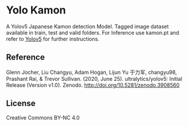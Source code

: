 # Yolo Kamon

A Yolov5 Japanese Kamon detection Model.
Tagged image dataset available in train, test and valid folders.
For Inference use kamon.pt and refer to [Yolov5](https://github.com/ultralytics/yolov5)
for further instructions.


Reference
---

Glenn Jocher, Liu Changyu, Adam Hogan, Lijun Yu 于力军, changyu98, Prashant Rai, & Trevor Sullivan. (2020, June 25). ultralytics/yolov5: Initial Release (Version v1.0). Zenodo. http://doi.org/10.5281/zenodo.3908560


License
---

Creative Commons BY-NC 4.0



